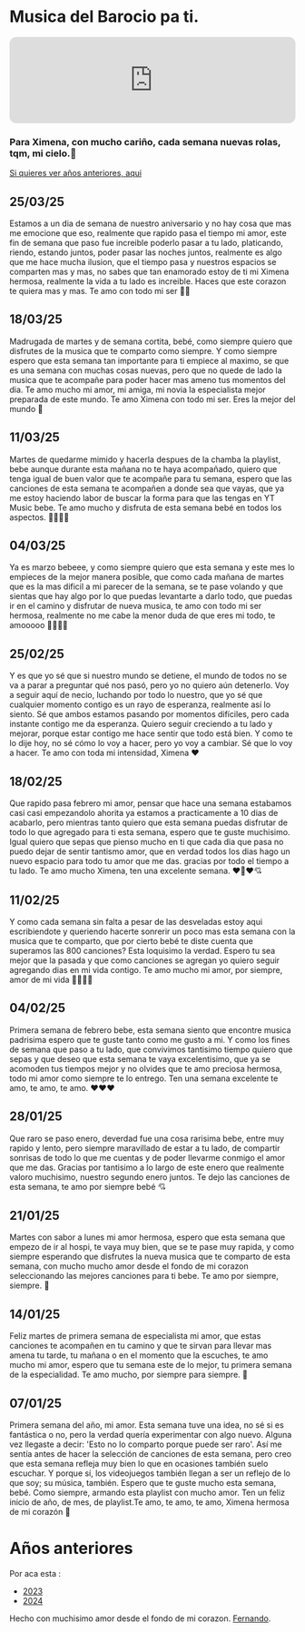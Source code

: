 # Musica del Barocio pa ti.

<iframe style="border-radius:12px" src="https://open.spotify.com/embed/playlist/2n1A22UXTDLsRamBJGDFv6?utm_source=generator" width="100%" height="152" frameBorder="0" allowfullscreen="" allow="autoplay; clipboard-write; encrypted-media; fullscreen; picture-in-picture" loading="lazy"></iframe>


### Para Ximena, con mucho cariño, cada semana nuevas rolas, tqm, mi cielo.💓  

[Si quieres ver años anteriores, aqui](#fin)

## 25/03/25
Estamos a un dia de semana de nuestro aniversario y no hay cosa que mas me emocione que eso, realmente que rapido pasa el tiempo mi amor, este fin de semana que paso fue increible poderlo pasar a tu lado, platicando, riendo, estando juntos, poder pasar las noches juntos, realmente es algo que me hace mucha ilusion, que el tiempo pasa y nuestros espacios se comparten mas y mas, no sabes que tan enamorado estoy de ti mi Ximena hermosa, realmente la vida a tu lado es increible. Haces que este corazon te quiera mas y mas. Te amo con todo mi ser 🥰🤍

## 18/03/25
Madrugada de martes y de semana cortita, bebé, como siempre quiero que disfrutes de la musica que te comparto como siempre. Y como siempre espero que esta semana tan importante para ti empiece al maximo, se que es una semana con muchas cosas nuevas, pero que no quede de lado la musica que te acompañe para poder hacer mas ameno tus momentos del dia. Te amo mucho mi amor, mi amiga, mi novia la especialista mejor preparada de este mundo. Te amo Ximena con todo mi ser. Eres la mejor del mundo 💖

## 11/03/25
Martes de quedarme mimido y hacerla despues de la chamba la playlist, bebe aunque durante esta mañana no te haya acompañado, quiero que tenga igual de buen valor que te acompañe para tu semana, espero que las canciones de esta semana te acompañen a donde sea que vayas, que ya me estoy haciendo labor de buscar la forma para que las tengas en YT Music bebe. Te amo mucho y disfruta de esta semana bebé en todos los aspectos. 🤍🤍🤍🤍

## 04/03/25
Ya es marzo bebeee, y como siempre quiero que esta semana y este mes lo empieces de la mejor manera posible, que como cada mañana de martes que es la mas dificil a mi parecer de la semana, se te pase volando y que sientas que hay algo por lo que puedas levantarte a darlo todo, que puedas ir en el camino y disfrutar de nueva musica, te amo con todo mi ser hermosa, realmente no me cabe la menor duda de que eres mi todo, te amooooo 🤍🤍💘💘

## 25/02/25
Y es que yo sé que si nuestro mundo se detiene, el mundo de todos no se va a parar a preguntar qué nos pasó, pero yo no quiero aún detenerlo. Voy a seguir aquí de necio, luchando por todo lo nuestro, que yo sé que cualquier momento contigo es un rayo de esperanza, realmente así lo siento.
Sé que ambos estamos pasando por momentos difíciles, pero cada instante contigo me da esperanza. Quiero seguir creciendo a tu lado y mejorar, porque estar contigo me hace sentir que todo está bien.
Y como te lo dije hoy, no sé cómo lo voy a hacer, pero yo voy a cambiar. Sé que lo voy a hacer. Te amo con toda mi intensidad, Ximena ❤

## 18/02/25
Que rapido pasa febrero mi amor, pensar que hace una semana estabamos casi casi empezandolo ahorita ya estamos a practicamente a 10 dias de acabarlo, pero mientras tanto quiero que esta semana puedas disfrutar de todo lo que agregado para ti esta semana, espero que te guste muchisimo. Igual quiero que sepas que pienso mucho en ti que cada dia que pasa no puedo dejar de sentir tantismo amor, que en verdad todos los dias hago un nuevo espacio para todo tu amor que me das. gracias por todo el tiempo a tu lado. Te amo mucho Ximena, ten una excelente semana. ♥🤍❤💘

## 11/02/25
Y como cada semana sin falta a pesar de las desveladas estoy aqui escribiendote y queriendo hacerte sonrerir un poco mas esta semana con la musica que te comparto, que por cierto bebé te diste cuenta que superamos las 800 canciones? Esta loquisimo la verdad. Espero tu sea mejor que la pasada y que como canciones se agregan yo quiero seguir agregando dias en mi vida contigo. Te amo mucho mi amor, por siempre, amor de mi vida 🤍🤍🤍🤍

## 04/02/25
Primera semana de febrero bebe, esta semana siento que encontre musica padrisima espero que te guste tanto como me gusto a mi. Y como los fines de semana que paso a tu lado, que convivimos tantisimo tiempo quiero que sepas y que deseo que esta semana te vaya excelentisimo, que ya se acomoden tus tiempos mejor y no olvides que te amo preciosa hermosa, todo mi amor como siempre te lo entrego. Ten una semana excelente te amo, te amo, te amo. ❤❤❤

## 28/01/25
Que raro se paso enero, deverdad fue una cosa rarisima bebe, entre muy rapido y lento, pero siempre maravillado de estar a tu lado, de compartir sonrisas de todo lo que me cuentas y de poder llevarme conmigo el amor que me das. Gracias por tantisimo a lo largo de este enero que realmente valoro muchisimo, nuestro segundo enero juntos. Te dejo las canciones de esta semana, te amo por siempre bebé 💘

## 21/01/25
Martes con sabor a lunes mi amor hermosa, espero que esta semana que empezo de ir al hospi, te vaya muy bien, que se te pase muy rapida, y como siempre esperando que disfrutes la nueva musica que te comparto de esta semana, con mucho mucho amor desde el fondo de mi corazon seleccionando las mejores canciones para ti bebe. Te amo por siempre, siempre. 💓

## 14/01/25
Feliz martes de primera semana de especialista mi amor, que estas canciones te acompañen en tu camino y que te sirvan para llevar mas amena tu tarde, tu mañana o en el momento que la escuches, te amo mucho mi amor, espero que tu semana este de lo mejor, tu primera semana de la especialidad. Te amo mucho, por siempre para siempre. 🤍

## 07/01/25
Primera semana del año, mi amor. Esta semana tuve una idea, no sé si es fantástica o no, pero la verdad quería experimentar con algo nuevo. Alguna vez llegaste a decir: 'Esto no lo comparto porque puede ser raro'. Así me sentía antes de hacer la selección de canciones de esta semana, pero creo que esta semana refleja muy bien lo que en ocasiones también suelo escuchar.
Y porque sí, los videojuegos también llegan a ser un reflejo de lo que soy; su música, también. Espero que te guste mucho esta semana, bebé. Como siempre, armando esta playlist con mucho amor. Ten un feliz inicio de año, de mes, de playlist.Te amo, te amo, te amo, Ximena hermosa de mi corazón 💟

<a id="fin"></a>
# Años anteriores
Por aca esta :
* [2023](?2023)
* [2024](?2024)

<!-- Check out [this markdown page](?test) -->
Hecho con muchisimo amor desde el fondo de mi corazon. [Fernando](https://www.instagram.com/farocio_ber/).
